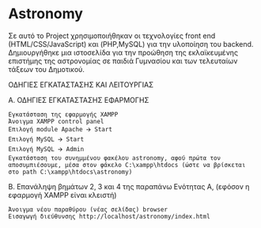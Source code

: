 # Astronomy
Σε αυτό το Project χρησιμοποιήθηκαν οι τεχνολογίες front end (HTML/CSS/JavaScript) και (PHP,MySQL) για την υλοποίηση του backend. 
Δημιουργήθηκε μια ιστοσελίδα για την προώθηση της εκλαϊκευμένης επιστήμης της αστρονομίας σε παιδιά Γυμνασίου και των τελευταίων τάξεων του Δημοτικού.

ΟΔΗΓΙΕΣ ΕΓΚΑΤΑΣΤΑΣΗΣ ΚΑΙ ΛΕΙΤΟΥΡΓΙΑΣ

Α. ΟΔΗΓΙΕΣ ΕΓΚΑΤΑΣΤΑΣΗΣ ΕΦΑΡΜΟΓΗΣ

    Εγκατάσταση της εφαρμογής XAMPP
    Άνοιγμα ΧΑΜPP control panel
    Επιλογή module Apache 🡪 Start
    Eπιλογή ΜySQL 🡪 Start
    Επιλογή ΜySQL 🡪 Admin
    Εγκατάσταση του συνημμένου φακέλου astronomy, αφού πρώτα τον αποσυμπιέσουμε, μέσα στον φάκελο C:\xampp\htdocs (ώστε να βρίσκεται στο path C:\xampp\htdocs\astronomy)

B. Επανάληψη βημάτων 2, 3 και 4 της παραπάνω Ενότητας Α, (εφόσον η εφαρμογή XAMPP είναι κλειστή)

    Άνοιγμα νέου παραθύρου (νέας σελίδας) browser
    Εισαγωγή διεύθυνσης http://localhost/astronomy/index.html

